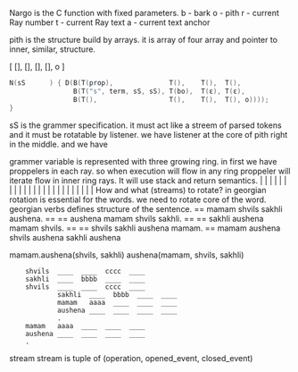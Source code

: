 Nargo is the C function with fixed parameters.
  b - bark
  o - pith
  r - current Ray number
  t - current Ray text
  a - current text anchor

pith is the structure build by arrays.
it is array of four array and pointer to inner, similar, structure.

[ [], [], [], [], o ]

```c
N(sS      ) { D(B(T(prop),              T(),    T(),  T(),
                B(T("s", term, sS, sS), T(bo),  T(ε), T(ε),
                B(T(),                  T(),    T(),  T(), o))));
}
```
sS is the grammer specification. it must act like a streem
of parsed tokens and it must be rotatable by listener.
we have listener at the core of pith right in the middle.
and we have 

grammer variable is represented with three growing ring.
in first we have proppelers in each ray. so when execution 
will flow in any ring proppeler will iterate flow in inner ring rays.
It will use stack and return semantics.
| | | |
      | | | |   | | | |   | | | |   | | | |
            |         |   |         |
How and what (streams) to rotate?
in georgian rotation is essential for the words.
we need to rotate core of the word.
georgian verbs defines structure of the sentence. 
== mamam shvils sakhli aushena. ==
== aushena mamam shvils sakhli. ==
== sakhli aushena mamam shvils. ==
== shvils sakhli aushena mamam. ==
mamam  aushena
shvils aushena
sakhli aushena

mamam.aushena(shvils, sakhli)
aushena(mamam, shvils, sakhli)

        shvils  ____  ____  cccc  ____
        sakhli  ____  bbbb  ____  ____
        shvils  ____  ____  cccc  ____
                sakhli  ____  bbbb  ____  ____
                mamam   aaaa  ____  ____  ____
                aushena ____  ____  ____  ____
                .                             
        mamam   aaaa  ____  ____  ____
        aushena ____  ____  ____  ____
        .       
stream
stream is tuple of (operation, opened_event, closed_event)
